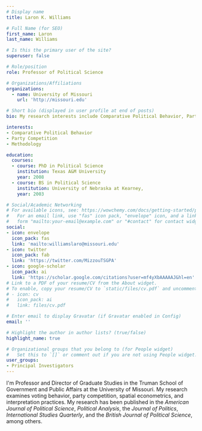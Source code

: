 ```yaml
---
# Display name
title: Laron K. Williams

# Full Name (for SEO)
first_name: Laron
last_name: Williams

# Is this the primary user of the site?
superuser: false

# Role/position
role: Professor of Political Science

# Organizations/Affiliations
organizations:
  - name: University of Missouri
    url: 'http://missouri.edu'

# Short bio (displayed in user profile at end of posts)
bio: My research interests include Comparative Political Behavior, Party Competition, and Methodology.

interests:
- Comparative Political Behavior 
- Party Competition 
- Methodology

education:
  courses:
  - course: PhD in Political Science
    institution: Texas A&M University
    year: 2008
  - course: BS in Political Science
    institution: University of Nebraska at Kearney,
    year: 2003

# Social/Academic Networking
# For available icons, see: https://wowchemy.com/docs/getting-started/page-builder/#icons
#   For an email link, use "fas" icon pack, "envelope" icon, and a link in the
#   form "mailto:your-email@example.com" or "#contact" for contact widget.
social:
- icon: envelope
  icon_pack: fas
  link: 'mailto:williamslaro@missouri.edu'
- icon: twitter
  icon_pack: fab
  link: 'https://twitter.com/MizzouTSGPA'
- icon: google-scholar
  icon_pack: ai
  link: 'https://scholar.google.com/citations?user=mf4yXbAAAAAJ&hl=en'
# Link to a PDF of your resume/CV from the About widget.
# To enable, copy your resume/CV to `static/files/cv.pdf` and uncomment the lines below.
# - icon: cv
#   icon_pack: ai
#   link: files/cv.pdf

# Enter email to display Gravatar (if Gravatar enabled in Config)
email: ''

# Highlight the author in author lists? (true/false)
highlight_name: true

# Organizational groups that you belong to (for People widget)
#   Set this to `[]` or comment out if you are not using People widget.
user_groups:
- Principal Investigators
---
```


I'm Professor and Director of Graduate Studies in the Truman School of Government and Public Affairs at the University of Missouri. My research examines voting behavior, party competition, spatial econometrics, and interpretation practices.  My research has been published in the *American Journal of Political Science*, *Political Analysis*, the *Journal of Politics*, *International Studies Quarterly*, and the *British Journal of Political Science*, among others.
